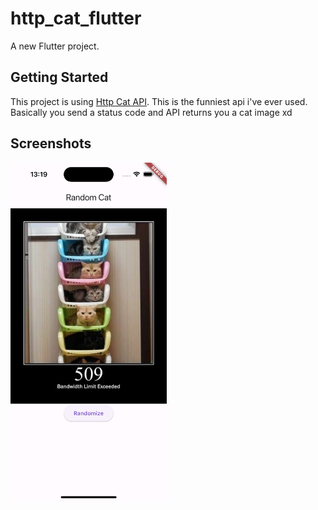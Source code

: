 # http_cat_flutter

A new Flutter project.

## Getting Started

This project is using [Http Cat API](https://http.cat). This is the funniest api i've ever used. Basically you send a status code and API returns you a cat image xd

## Screenshots
<img src="screenshots/random_http_cat.png" width="250">
<br>
